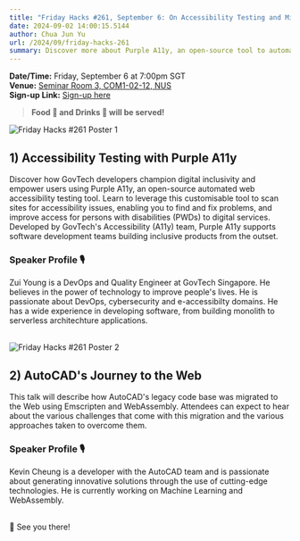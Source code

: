 ```yaml
---
title: "Friday Hacks #261, September 6: On Accessibility Testing and Migrating Codebases to the Web"
date: 2024-09-02 14:00:15.5144
author: Chua Jun Yu
url: /2024/09/friday-hacks-261
summary: Discover more about Purple A11y, an open-source tool to automate accessibility testing, and hear about the various challenges faced when migrating a legacy codebase to the web!
---
```


**Date/Time:** Friday, September 6 at 7:00pm SGT<br />
**Venue:** <a href="https://maps.app.goo.gl/AfQPqS11RgqwVaKE9">Seminar Room 3, COM1-02-12, NUS</a><br />
**Sign-up Link:** [Sign-up here](https://hckr.cc/fh-261-signup)<br />

> **Food 🍕 and Drinks 🧋 will be served!**

<img src="/img/2024/fh/261-1.jpg" alt="Friday Hacks #261 Poster 1" /><br />


## 1) Accessibility Testing with Purple A11y

Discover how GovTech developers champion digital inclusivity and empower users using Purple A11y, an open-source automated web accessibility testing tool. Learn to leverage this customisable tool to scan sites for accessibility issues, enabling you to find and fix problems, and improve access for persons with disabilities (PWDs) to digital services. Developed by GovTech's Accessibility (A11y) team, Purple A11y supports software development teams building inclusive products from the outset.

### Speaker Profile 🎙️

Zui Young is a DevOps and Quality Engineer at GovTech Singapore. He believes in the power of technology to improve people's lives. He is passionate about DevOps, cybersecurity and e-accessibilty domains. He has a wide experience in developing software, from building monolith to serverless architechture applications.<br /><br />

<img src="/img/2024/fh/261-2.jpg" alt="Friday Hacks #261 Poster 2" /><br />


## 2) AutoCAD's Journey to the Web

This talk will describe how AutoCAD's legacy code base was migrated to the Web using Emscripten and WebAssembly. Attendees can expect to hear about the various challenges that come with this migration and the various approaches taken to overcome them. 

### Speaker Profile 🎙️

Kevin Cheung is a developer with the AutoCAD team and is passionate about generating innovative solutions through the use of cutting-edge technologies. He is currently working on Machine Learning and WebAssembly.<br /><br />

👋 See you there!

